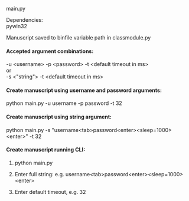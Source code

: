 main.py

Dependencies:  
pywin32

Manuscript saved to binfile variable path in classmodule.py

#### Accepted argument combinations:  
-u \<username>  -p \<password>  -t \<default timeout in ms>  
or  
-s \<"string">  -t \<default timeout in ms>

#### Create manuscript using username and password arguments:
python main.py -u username -p password -t 32


#### Create manuscript using string argument:
python main.py -s "username\<tab>password\<enter>\<sleep=1000>\<enter>" -t 32


#### Create manuscript running CLI:
1. python main.py

2. Enter full string:
e.g. username\<tab>password\<enter>\<sleep=1000>\<enter>

3. Enter default timeout, e.g. 32